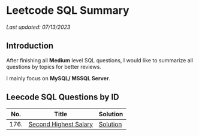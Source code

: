 # Leetcode SQL Summary
*Last updated: 07/13/2023*

## Introduction
After finishing all **Medium** level SQL questions, I would like to summarize all questions by topics for better reviews.

I mainly focus on **MySQL/ MSSQL Server**.

## Leecode SQL Questions by ID
| No. | Title | Solution |
| --- | ----- | -------- |
| 176. | [Second Highest Salary](https://leetcode.com/problems/second-highest-salary/) | [Solution]() |
